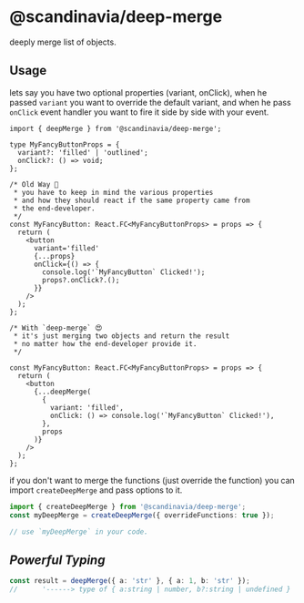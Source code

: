 # @scandinavia/deep-merge

deeply merge list of objects.

## Usage

lets say you have two optional properties (variant, onClick), when he passed `variant` you want to override the default variant, and when he pass `onClick` event handler you want to fire it side by side with your event.

```tsx
import { deepMerge } from '@scandinavia/deep-merge';

type MyFancyButtonProps = {
  variant?: 'filled' | 'outlined';
  onClick?: () => void;
};

/* Old Way 🤕
 * you have to keep in mind the various properties
 * and how they should react if the same property came from
 * the end-developer.
 */
const MyFancyButton: React.FC<MyFancyButtonProps> = props => {
  return (
    <button
      variant='filled'
      {...props}
      onClick={() => {
        console.log('`MyFancyButton` Clicked!');
        props?.onClick?.();
      }}
    />
  );
};

/* With `deep-merge` 😍
 * it's just merging two objects and return the result
 * no matter how the end-developer provide it.
 */

const MyFancyButton: React.FC<MyFancyButtonProps> = props => {
  return (
    <button
      {...deepMerge(
        {
          variant: 'filled',
          onClick: () => console.log('`MyFancyButton` Clicked!'),
        },
        props
      )}
    />
  );
};
```

if you don't want to merge the functions (just override the function) you can import `createDeepMerge` and pass options to it.

```ts
import { createDeepMerge } from '@scandinavia/deep-merge';
const myDeepMerge = createDeepMerge({ overrideFunctions: true });

// use `myDeepMerge` in your code.
```

## **_Powerful Typing_**

```ts
const result = deepMerge({ a: 'str' }, { a: 1, b: 'str' });
//      '------> type of { a:string | number, b?:string | undefined }
```
